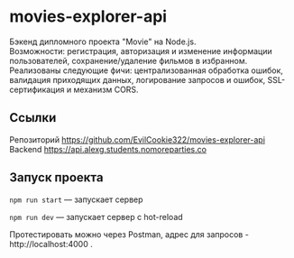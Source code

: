 # movies-explorer-api

Бэкенд дипломного проекта "Movie" на Node.js.\
Возможности: регистрация, авторизация и изменение информации пользователей, сохранение/удаление фильмов в избранном.\
Реализованы следующие фичи: централизованная обработка ошибок, валидация приходящих данных, логирование запросов и ошибок, SSL-сертификация и механизм CORS.

## Ссылки

Репозиторий https://github.com/EvilCookie322/movies-explorer-api \
Backend https://api.alexg.students.nomoreparties.co

## Запуск проекта
`npm run start` — запускает сервер

`npm run dev` — запускает сервер с hot-reload

Протестировать можно через Postman, адрес для запросов - http://localhost:4000 .
